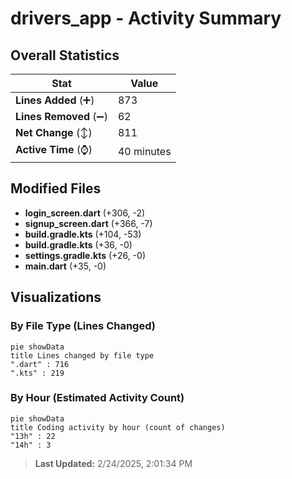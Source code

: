 # drivers_app - Activity Summary 

## Overall Statistics

| Stat                   | Value                                                             |
| ---------------------- | ----------------------------------------------------------------- |
| **Lines Added** (➕)   | 873                                          |
| **Lines Removed** (➖) | 62                                        |
| **Net Change** (↕)    | 811                |
| **Active Time** (⌚)   | 40 minutes |


## Modified Files
- **login_screen.dart** (+306, -2)
- **signup_screen.dart** (+366, -7)
- **build.gradle.kts** (+104, -53)
- **build.gradle.kts** (+36, -0)
- **settings.gradle.kts** (+26, -0)
- **main.dart** (+35, -0)

## Visualizations

### By File Type (Lines Changed)

```mermaid
pie showData
title Lines changed by file type
".dart" : 716
".kts" : 219
```

### By Hour (Estimated Activity Count)

```mermaid
pie showData
title Coding activity by hour (count of changes)
"13h" : 22
"14h" : 3
```


> **Last Updated:** 2/24/2025, 2:01:34 PM